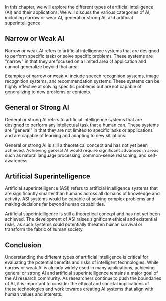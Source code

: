 
In this chapter, we will explore the different types of artificial intelligence (AI) and their applications. We will discuss the various categories of AI, including narrow or weak AI, general or strong AI, and artificial superintelligence.

Narrow or Weak AI
-----------------

Narrow or weak AI refers to artificial intelligence systems that are designed to perform specific tasks or solve specific problems. These systems are "narrow" in that they are focused on a limited area of application and cannot generalize beyond that area.

Examples of narrow or weak AI include speech recognition systems, image recognition systems, and recommendation systems. These systems can be highly effective at solving specific problems but are not capable of generalizing to new problems or contexts.

General or Strong AI
--------------------

General or strong AI refers to artificial intelligence systems that are designed to perform any intellectual task that a human can. These systems are "general" in that they are not limited to specific tasks or applications and are capable of learning and adapting to new situations.

General or strong AI is still a theoretical concept and has not yet been achieved. Achieving general AI would require significant advances in areas such as natural language processing, common-sense reasoning, and self-awareness.

Artificial Superintelligence
----------------------------

Artificial superintelligence (ASI) refers to artificial intelligence systems that are significantly smarter than humans across all domains of knowledge and activity. ASI systems would be capable of solving complex problems and making decisions far beyond human capabilities.

Artificial superintelligence is still a theoretical concept and has not yet been achieved. The development of ASI raises significant ethical and existential risks, as such systems could potentially threaten human survival or transform the fabric of human society.

Conclusion
----------

Understanding the different types of artificial intelligence is critical for evaluating the potential benefits and risks of intelligent technologies. While narrow or weak AI is already widely used in many applications, achieving general or strong AI and artificial superintelligence remains a major goal of the AI research community. As researchers continue to push the boundaries of AI, it is important to consider the ethical and societal implications of these technologies and work towards creating AI systems that align with human values and interests.
